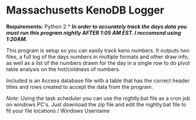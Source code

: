#  Massachusetts KenoDB Logger

**Requirements:**
Python 2.*
**_In order to accurately track the days data you must run this program nightly AFTER 1:05 AM EST. I reccomend using 1:20AM._**

This program is setup so you can easily track keno numbers. It outputs two files, a full log of the days numbers in multiple formats and other draw info, as well as a list of the numbers drawn for the day in a single row to do pivot table analysis on the hot/coldness of numbers.

Included is an Access database file with a table that has the correct header titles and rows created to accept the data from the program.

*Note:* Using the task scheduler you can use the nightly.bat file as a cron job on windows PC's. Just download the zip file and edit the nightly.bat file to fit your file locations / Windows Username